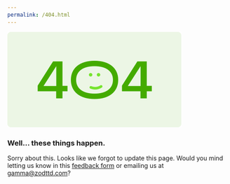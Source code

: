 ```yaml
---
permalink: /404.html
---
```


<!-- Your custom 404 page. You can edit everything below this comment. -->

![](https://raw.githubusercontent.com/zodttd/GammaSupportDocs/main/Assets/404Image.png)

### Well... these things happen.

Sorry about this. Looks like we forgot to update this page. Would you mind letting us know in this [feedback form](https://github.com/zodttd/GammaSupportDocs/issues) or emailing us at gamma@zodttd.com?
